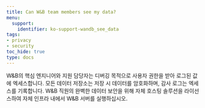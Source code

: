 ```yaml
---
title: Can W&B team members see my data?
menu:
  support:
    identifier: ko-support-wandb_see_data
tags:
- privacy
- security
toc_hide: true
type: docs
---
```


W&B의 핵심 엔지니어와 지원 담당자는 디버깅 목적으로 사용자 권한을 받아 로그된 값에 엑세스합니다. 모든 데이터 저장소는 저장 시 데이터를 암호화하며, 감사 로그는 엑세스를 기록합니다. W&B 직원의 완벽한 데이터 보안을 위해 자체 호스팅 솔루션을 라이선스하여 자체 인프라 내에서 W&B 서버를 실행하십시오.
